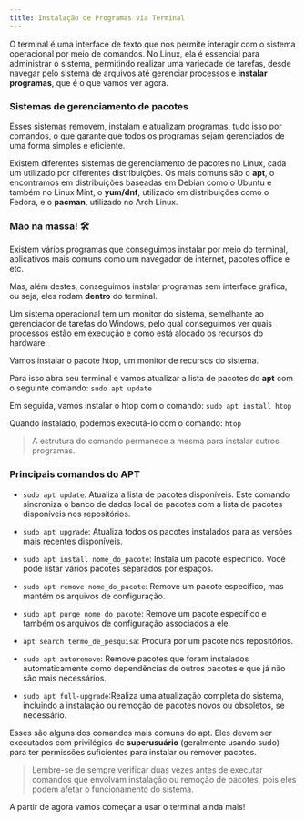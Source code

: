 ```yaml
---
title: Instalação de Programas via Terminal
---
```


O terminal é uma interface de texto que nos permite interagir com o sistema operacional por meio de comandos. No Linux, ela é essencial para administrar o sistema, permitindo realizar uma variedade de tarefas, desde navegar pelo sistema de arquivos até gerenciar processos e **instalar programas**, que é o que vamos ver agora.

### Sistemas de gerenciamento de pacotes

Esses sistemas removem, instalam e atualizam programas, tudo isso por comandos, o que garante que todos os programas sejam gerenciados de uma forma simples e eficiente.

Existem diferentes sistemas de gerenciamento de pacotes no Linux, cada um utilizado por diferentes distribuições. Os mais comuns são o **apt**, o encontramos em distribuições baseadas em Debian como o Ubuntu e também no Linux Mint, o **yum/dnf**, utilizado em distribuições como o Fedora, e o **pacman**, utilizado no Arch Linux.

### Mão na massa! 🛠️

Existem vários programas que conseguimos instalar por meio do terminal, aplicativos mais comuns como um navegador de internet, pacotes office e etc.

Mas, além destes, conseguimos instalar programas sem interface gráfica, ou seja, eles rodam **dentro** do terminal. 

Um sistema operacional tem um monitor do sistema, semelhante ao gerenciador de tarefas do Windows, pelo qual conseguimos ver quais processos estão em execução e como está alocado os recursos do hardware.

Vamos instalar o pacote htop, um monitor de recursos do sistema.

Para isso abra seu terminal e vamos atualizar a lista de pacotes do **apt** com o seguinte comando: `sudo apt update`

Em seguida, vamos instalar o htop com o comando: `sudo apt install htop`

Quando instalado, podemos executá-lo com o comando: `htop`

> A estrutura do comando permanece a mesma para instalar outros programas.

### Principais comandos do APT

- `sudo apt update`: Atualiza a lista de pacotes disponíveis. Este comando sincroniza o banco de dados local de pacotes com a lista de pacotes disponíveis nos repositórios.

- `sudo apt upgrade`: Atualiza todos os pacotes instalados para as versões mais recentes disponíveis.

- `sudo apt install nome_do_pacote`: Instala um pacote específico. Você pode listar vários pacotes separados por espaços.

- `sudo apt remove nome_do_pacote`: Remove um pacote específico, mas mantém os arquivos de configuração.

- `sudo apt purge nome_do_pacote`: Remove um pacote específico e também os arquivos de configuração associados a ele.

- `apt search termo_de_pesquisa`: Procura por um pacote nos repositórios.

- `sudo apt autoremove`: Remove pacotes que foram instalados automaticamente como dependências de outros pacotes e que já não são mais necessários.

- `sudo apt full-upgrade`:Realiza uma atualização completa do sistema, incluindo a instalação ou remoção de pacotes novos ou obsoletos, se necessário.

Esses são alguns dos comandos mais comuns do apt. Eles devem ser executados com privilégios de **superusuário** (geralmente usando sudo) para ter permissões suficientes para instalar ou remover pacotes. 

> Lembre-se de sempre verificar duas vezes antes de executar comandos que envolvam instalação ou remoção de pacotes, pois eles podem afetar o funcionamento do sistema.

A partir de agora vamos começar a usar o terminal ainda mais!
